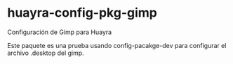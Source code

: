 huayra-config-pkg-gimp
======================

Configuración de Gimp para Huayra

Este paquete es una prueba usando config-pacakge-dev para configurar
el archivo .desktop del gimp.

